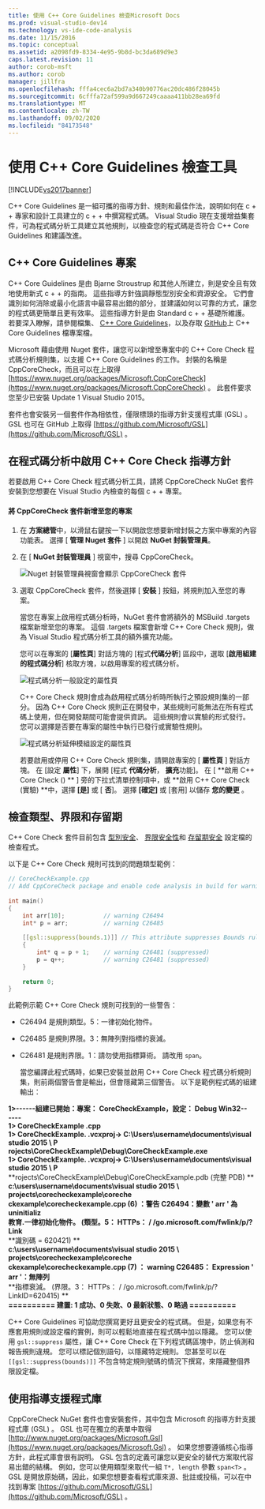 ```yaml
---
title: 使用 C++ Core Guidelines 檢查Microsoft Docs
ms.prod: visual-studio-dev14
ms.technology: vs-ide-code-analysis
ms.date: 11/15/2016
ms.topic: conceptual
ms.assetid: a2098fd9-8334-4e95-9b8d-bc3da689d9e3
caps.latest.revision: 11
author: corob-msft
ms.author: corob
manager: jillfra
ms.openlocfilehash: fffa4cec6a2bd7a340b90776ac20dc486f28045b
ms.sourcegitcommit: 6cfffa72af599a9d667249caaaa411bb28ea69fd
ms.translationtype: MT
ms.contentlocale: zh-TW
ms.lasthandoff: 09/02/2020
ms.locfileid: "84173548"
---
```

# <a name="using-the-c-core-guidelines-checkers"></a>使用 C++ Core Guidelines 檢查工具
[!INCLUDE[vs2017banner](../includes/vs2017banner.md)]

C++ Core Guidelines 是一組可攜的指導方針、規則和最佳作法，說明如何在 c + + 專家和設計工具建立的 c + + 中撰寫程式碼。  Visual Studio 現在支援增益集套件，可為程式碼分析工具建立其他規則，以檢查您的程式碼是否符合 C++ Core Guidelines 和建議改進。  
  
## <a name="the-c-core-guidelines-project"></a>C++ Core Guidelines 專案  
 C++ Core Guidelines 是由 Bjarne Stroustrup 和其他人所建立，則是安全且有效地使用新式 c + + 的指南。 這些指導方針強調靜態型別安全和資源安全。 它們會識別如何消除或最小化語言中最容易出錯的部分，並建議如何以可靠的方式，讓您的程式碼更簡單且更有效率。 這些指導方針是由 Standard c + + 基礎所維護。 若要深入瞭解，請參閱檔集、 [C++ Core Guidelines](http://isocpp.github.io/CppCoreGuidelines/CppCoreGuidelines)，以及存取 [GitHub](https://github.com/isocpp/CppCoreGuidelines)上 C++ Core Guidelines 檔專案檔。  
  
 Microsoft 藉由使用 Nuget 套件，讓您可以新增至專案中的 C++ Core Check 程式碼分析規則集，以支援 C++ Core Guidelines 的工作。 封裝的名稱是 CppCoreCheck，而且可以在上取得 [https://www.nuget.org/packages/Microsoft.CppCoreCheck](https://www.nuget.org/packages/Microsoft.CppCoreCheck) 。 此套件要求您至少已安裝 Update 1 Visual Studio 2015。  
  
 套件也會安裝另一個套件作為相依性，僅限標頭的指導方針支援程式庫 (GSL) 。 GSL 也可在 GitHub 上取得 [https://github.com/Microsoft/GSL](https://github.com/Microsoft/GSL) 。  
  
## <a name="enable-the-c-core-check-guidelines-in-code-analysis"></a>在程式碼分析中啟用 C++ Core Check 指導方針  
 若要啟用 C++ Core Check 程式碼分析工具，請將 CppCoreCheck NuGet 套件安裝到您想要在 Visual Studio 內檢查的每個 c + + 專案。  
  
#### <a name="to-add-the-microsoftcppcorecheck-package-to-your-project"></a>將 CppCoreCheck 套件新增至您的專案  
  
1. 在 **方案總管**中，以滑鼠右鍵按一下以開啟您想要新增封裝之方案中專案的內容功能表。 選擇 [ **管理 Nuget 套件** ] 以開啟 **NuGet 封裝管理員**。  
  
2. 在 [ **NuGet 封裝管理員** ] 視窗中，搜尋 CppCoreCheck。  
  
    ![Nuget 封裝管理員視窗會顯示 CppCoreCheck 套件](../code-quality/media/cppcorecheck-nuget-window.PNG "CPPCoreCheck_Nuget_Window")  
  
3. 選取 CppCoreCheck 套件，然後選擇 [ **安裝** ] 按鈕，將規則加入至您的專案。  
  
   當您在專案上啟用程式碼分析時，NuGet 套件會將額外的 MSBuild .targets 檔案新增至您的專案。 這個 .targets 檔案會新增 C++ Core Check 規則，做為 Visual Studio 程式碼分析工具的額外擴充功能。  
  
   您可以在專案的 [**屬性頁**] 對話方塊的 [程式**代碼分析**] 區段中，選取 [**啟用組建的程式碼分析**] 核取方塊，以啟用專案的程式碼分析。  
  
   ![程式碼分析一般設定的屬性頁](../code-quality/media/cppcorecheck-codeanalysis-general.png "CPPCoreCheck_CodeAnalysis_General")  
  
   C++ Core Check 規則會成為啟用程式碼分析時所執行之預設規則集的一部分。 因為 C++ Core Check 規則正在開發中，某些規則可能無法在所有程式碼上使用，但在開發期間可能會提供資訊。 這些規則會以實驗的形式發行。 您可以選擇是否要在專案的屬性中執行已發行或實驗性規則。  
  
   ![程式碼分析延伸模組設定的屬性頁](../code-quality/media/cppcorecheck-codeanalysis-extensions.png "CPPCoreCheck_CodeAnalysis_Extensions")  
  
   若要啟用或停用 C++ Core Check 規則集，請開啟專案的 [ **屬性頁** ] 對話方塊。 在 [設定 **屬性**] 下，展開 [程式  **代碼分析**， **擴充**功能]。 在 [ **啟用 C++ Core Check () ** ] 旁的下拉式清單控制項中，或 **啟用 C++ Core Check (實驗) **中，選擇 **[是]** 或 [ **否**]。 選擇 **[確定]** 或 [套用] 以儲存 **您的變更** 。  
  
## <a name="check-types-bounds-and-lifetimes"></a>檢查類型、界限和存留期  
 C++ Core Check 套件目前包含 [型別安全](http://isocpp.github.io/CppCoreGuidelines/CppCoreGuidelines#SS-type)、 [界限安全性](http://isocpp.github.io/CppCoreGuidelines/CppCoreGuidelines#SS-bounds)和 [存留期安全](http://isocpp.github.io/CppCoreGuidelines/CppCoreGuidelines#SS-lifetime) 設定檔的檢查程式。  
  
 以下是 C++ Core Check 規則可找到的問題類型範例：  
  
```cpp  
// CoreCheckExample.cpp  
// Add CppCoreCheck package and enable code analysis in build for warnings.  
  
int main()  
{  
    int arr[10];           // warning C26494  
    int* p = arr;          // warning C26485  
  
    [[gsl::suppress(bounds.1)]] // This attribute suppresses Bounds rule #1  
    {  
        int* q = p + 1;    // warning C26481 (suppressed)  
        p = q++;           // warning C26481 (suppressed)  
    }  
  
    return 0;  
}  
```  
  
 此範例示範 C++ Core Check 規則可找到的一些警告：  
  
- C26494 是規則類型。5：一律初始化物件。  
  
- C26485 是規則界限。3：無陣列對指標的衰減。  
  
- C26481 是規則界限。1：請勿使用指標算術。 請改用 `span`。  
  
  當您編譯此程式碼時，如果已安裝並啟用 C++ Core Check 程式碼分析規則集，則前兩個警告會是輸出，但會隱藏第三個警告。 以下是範例程式碼的組建輸出：  
  
**1>------組建已開始：專案： CoreCheckExample，設定： Debug Win32--**  
**----**  
**1> CoreCheckExample .cpp**  
**1> CoreCheckExample. .vcxproj-> C:\Users\username\documents\visual studio 2015 \ P**  
**rojects\CoreCheckExample\Debug\CoreCheckExample.exe**  
**1> CoreCheckExample. .vcxproj-> C:\Users\username\documents\visual studio 2015 \ P**  
**rojects\CoreCheckExample\Debug\CoreCheckExample.pdb (完整 PDB) **  
**c:\users\username\documents\visual studio 2015 \ projects\corecheckexample\coreche**  
**ckexample\corecheckexample.cpp (6) ：警告 C26494：變數 ' arr ' 為 uninitializ**  
**教育.一律初始化物件。 (類型。5： HTTPs： \/ /go.microsoft.com/fwlink/p/?Link**  
**識別碼 = 620421) **  
**c:\users\username\documents\visual studio 2015 \ projects\corecheckexample\coreche**  
**ckexample\corecheckexample.cpp (7) ： warning C26485： Expression ' arr '：無陣列**  
**指標衰減。 (界限。3： HTTPs： \/ /go.microsoft.com/fwlink/p/?LinkID=620415) **  
**========== 建置: 1 成功、0 失敗、0 最新狀態、0 略過 ==========** 

C++ Core Guidelines 可協助您撰寫更好且更安全的程式碼。 但是，如果您有不應套用規則或設定檔的實例，則可以輕鬆地直接在程式碼中加以隱藏。 您可以使用 `gsl::suppress` 屬性，讓 C++ Core Check 在下列程式碼區塊中，防止偵測和報告規則違規。 您可以標記個別語句，以隱藏特定規則。 您甚至可以在 `[[gsl::suppress(bounds)]]` 不包含特定規則號碼的情況下撰寫，來隱藏整個界限設定檔。  
  
## <a name="use-the-guideline-support-library"></a>使用指導支援程式庫  
 CppCoreCheck NuGet 套件也會安裝套件，其中包含 Microsoft 的指導方針支援程式庫 (GSL) 。 GSL 也可在獨立的表單中取得 [http://www.nuget.org/packages/Microsoft.Gsl](https://www.nuget.org/packages/Microsoft.Gsl) 。 如果您想要遵循核心指導方針，此程式庫會很有説明。 GSL 包含的定義可讓您以更安全的替代方案取代容易出錯的結構。 例如，您可以使用類型來取代一組 `T*, length` 參數 `span<T>` 。 GSL 是開放原始碼，因此，如果您想要查看程式庫來源、批註或投稿，可以在中找到專案 [https://github.com/Microsoft/GSL](https://github.com/Microsoft/GSL) 。
